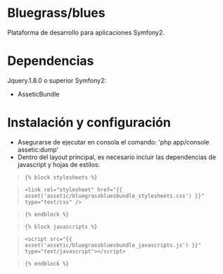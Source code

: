 Bluegrass/blues
===============

Plataforma de desarrollo para aplicaciones Symfony2.

Dependencias
============
Jquery.1.8.0 o superior
Symfony2:
 - AsseticBundle


Instalación y configuración
===========================
- Asegurarse de ejecutar en consola el comando: 'php app/console assetic:dump'
- Dentro del layout principal, es necesario incluir las dependencias de javascript y hojas de estilos:


> `{% block stylesheets %}`

> `<link rel="stylesheet" href="{{ asset('assetic/bluegrassbluesbundle_stylesheets.css') }}" type="text/css" />`

> `{% endblock %}`

> `{% block javascripts %}`

> `<script src="{{ asset('assetic/bluegrassbluesbundle_javascripts.js') }}" type="text/javascript"></script>`

> `{% endblock %}`
